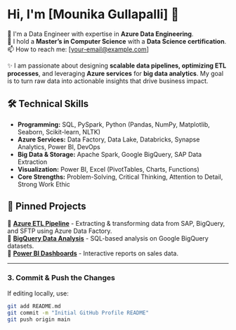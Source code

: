 # Hi, I'm [Mounika Gullapalli] 👋  

🔭 I'm a Data Engineer with expertise in **Azure Data Engineering**.  
🌱 I hold a **Master’s in Computer Science** with a **Data Science certification**.  
📫 How to reach me: [your-email@example.com]  

✨ I am passionate about designing **scalable data pipelines, optimizing ETL processes**, and leveraging **Azure services** for **big data analytics**. My goal is to turn raw data into actionable insights that drive business impact.  

## 🛠️ Technical Skills  
- **Programming:** SQL, PySpark, Python (Pandas, NumPy, Matplotlib, Seaborn, Scikit-learn, NLTK)  
- **Azure Services:** Data Factory, Data Lake, Databricks, Synapse Analytics, Power BI, DevOps  
- **Big Data & Storage:** Apache Spark, Google BigQuery, SAP Data Extraction  
- **Visualization:** Power BI, Excel (PivotTables, Charts, Functions)  
- **Core Strengths:** Problem-Solving, Critical Thinking, Attention to Detail, Strong Work Ethic  

## 📌 Pinned Projects  
🔹 [**Azure ETL Pipeline**](https://github.com/your-username/azure-etl-pipeline) - Extracting & transforming data from SAP, BigQuery, and SFTP using Azure Data Factory.  
🔹 [**BigQuery Data Analysis**](https://github.com/your-username/bigquery-analysis) - SQL-based analysis on Google BigQuery datasets.  
🔹 [**Power BI Dashboards**](https://github.com/your-username/powerbi-sales-dashboard) - Interactive reports on sales data.  

---

### **3. Commit & Push the Changes**
If editing locally, use:

```bash
git add README.md
git commit -m "Initial GitHub Profile README"
git push origin main
